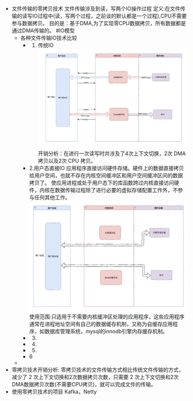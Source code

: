 - 文件传输的零拷贝技术
  文件传输涉及到读，写两个IO操作过程
  定义:在文件传输的读写IO过程中(读，写两个过程，之前谈的默认都是一个过程),CPU不需要参与数据拷贝。
  目的是：基于DMA,为了实现零CPU数据拷贝，所有数据都是通过DMA传输的。
  #IO模型
	- 各种文件传输IO技术比较
		- 1. 传统IO
		  ![image.png](../assets/image_1653815849759_0.png) 
		  开销分析：在进行一次读写时共涉及了4次上下文切换，2次 DMA 拷贝以及2次 CPU 拷贝。
		- 2.用户态直接IO
		  应用程序直接访问硬件存储。硬件上的数据直接拷贝给用户空间，也就不存在内核空间缓冲区和用户空间缓冲区间的数据拷贝了。
		  使应用进程或处于用户态下的库函数跨过内核直接访问硬件，内核在数据传输过程除了进行必要的虚拟存储配置工作外，不参与任何其他工作。
		  ![image.png](../assets/image_1653817260585_0.png)
		  使用范围:只适用于不需要内核缓冲区处理的应用程序，这些应用程序通常在进程地址空间有自己的数据缓存机制，又称为自缓存应用程序，如数据库管理系统，mysql的innodb引擎内存缓存机制。
		- 3.
		- 4.
		- 5.
		- 6
	-
- 零拷贝技术开销分析:
  零拷贝技术的文件传输方式相比传统文件传输的方式，减少了 2 次上下文切换和2次数据拷贝次数，只需要 2 次上下文切换和2次DMA数据拷贝次数(不需要CPU拷贝)，就可以完成文件的传输。
- 使用零拷贝技术的项目
  Kafka，Netty